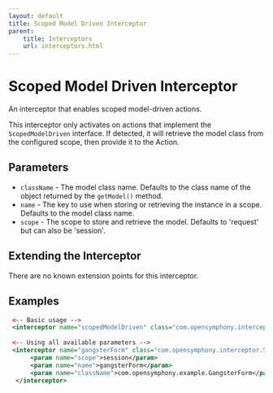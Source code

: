```yaml
---
layout: default
title: Scoped Model Driven Interceptor
parent:
    title: Interceptors
    url: interceptors.html
---
```


# Scoped Model Driven Interceptor

An interceptor that enables scoped model-driven actions.

This interceptor only activates on actions that implement the `ScopedModelDriven` interface. If detected, it will 
retrieve the model class from the configured scope, then provide it to the Action.
  
## Parameters
 
 - `className` - The model class name.  Defaults to the class name of the object returned by the `getModel()` method.
 - `name` - The key to use when storing or retrieving the instance in a scope.  Defaults to the model class name.
 - `scope` - The scope to store and retrieve the model.  Defaults to 'request' but can also be 'session'.
 
## Extending the Interceptor

There are no known extension points for this interceptor.

## Examples

```xml
 <-- Basic usage -->
 <interceptor name="scopedModelDriven" class="com.opensymphony.interceptor.ScopedModelDrivenInterceptor" />
 
 <-- Using all available parameters -->
 <interceptor name="gangsterForm" class="com.opensymphony.interceptor.ScopedModelDrivenInterceptor">
      <param name="scope">session</param>
      <param name="name">gangsterForm</param>
      <param name="className">com.opensymphony.example.GangsterForm</param>
  </interceptor>
```
